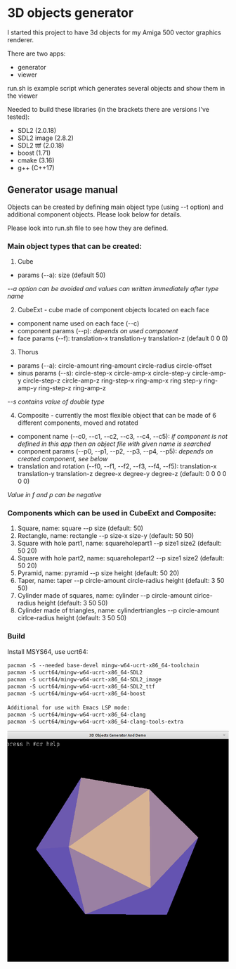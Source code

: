 # 3D objects generator

I started this project to have 3d objects for my Amiga 500 vector graphics renderer.

There are two apps:

- generator
- viewer 

run.sh is example script which generates several objects and show them in the viewer

Needed to build these libraries (in the brackets there are versions I've tested):

- SDL2 (2.0.18)
- SDL2 image (2.8.2)
- SDL2 ttf (2.0.18)
- boost (1.71)
- cmake (3.16)
- g++ (C++17)

## Generator usage manual

Objects can be created by defining main object type (using --t option) and additional component objects. Please look below for details.

Please look into run.sh file to see how they are defined.

### Main object types that can be created:

1. Cube
- params (--a): size (default 50)

_--a option can be avoided and values can written immediately after type name_

2. CubeExt - cube made of component objects located on each face 
- component name used on each face (--c)
- component params (--p): _depends on used component_
- face params (--f): translation-x translation-y translation-z (default 0 0 0)

3. Thorus 
- params (--a): circle-amount ring-amount circle-radius circle-offset
- sinus params (--s): circle-step-x circle-amp-x circle-step-y circle-amp-y circle-step-z circle-amp-z ring-step-x ring-amp-x ring step-y ring-amp-y ring-step-z ring-amp-z

_--s contains value of double type_

4. Composite - currently the most flexible object that can be made of 6 different components, moved and rotated
- component name (--c0, --c1, --c2, --c3, --c4, --c5): _if component is not defined in this app then an object file with given name is searched_
- component params (--p0, --p1, --p2, --p3, --p4, --p5): _depends on created component, see below_
- translation and rotation (--f0, --f1, --f2, --f3, --f4, --f5): translation-x translation-y translation-z degree-x degree-y degree-z (default: 0 0 0 0 0 0)

_Value in f and p can be negative_

### Components which can be used in CubeExt and Composite:
1. Square, name: square
--p size (default: 50)
2. Rectangle, name: rectangle
--p size-x size-y (default: 50 50)
3. Square with hole part1, name: squareholepart1
--p size1 size2 (default: 50 20)
4. Square with hole part2, name: squareholepart2
--p size1 size2 (default: 50 20)
5. Pyramid, name: pyramid
--p size height (default: 50 20)
6. Taper, name: taper
--p circle-amount circle-radius height (default: 3 50 50)
7. Cylinder made of squares, name: cylinder
--p circle-amount cirlce-radius height (default: 3 50 50)
8. Cylinder made of triangles, name: cylindertriangles
--p circle-amount cirlce-radius height (default: 3 50 50)

### Build
Install MSYS64, use ucrt64:
```
pacman -S --needed base-devel mingw-w64-ucrt-x86_64-toolchain
pacman -S ucrt64/mingw-w64-ucrt-x86_64-SDL2
pacman -S ucrt64/mingw-w64-ucrt-x86_64-SDL2_image
pacman -S ucrt64/mingw-w64-ucrt-x86_64-SDL2_ttf
pacman -S ucrt64/mingw-w64-ucrt-x86_64-boost

Additional for use with Emacs LSP mode:
pacman -S ucrt64/mingw-w64-ucrt-x86_64-clang
pacman -S ucrt64/mingw-w64-ucrt-x86_64-clang-tools-extra
```

![](example.png)
